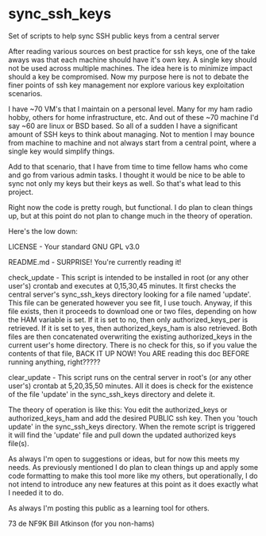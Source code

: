 # sync_ssh_keys
Set of scripts to help sync SSH public keys from a central server

After reading various sources on best practice for ssh keys, one of the take aways was that each machine should have it's own key.  A single key should not be used across multiple machines.  The idea here is to minimize impact should a key be compromised.  Now my purpose here is not to debate the finer points of ssh key management nor explore various key exploitation scenarios.

I have ~70 VM's that I maintain on a personal level.  Many for my ham radio hobby, others for home infrastructure, etc.  And out of these ~70 machine I'd say ~60 are linux or BSD based.  So all of a sudden I have a significant amount of SSH keys to think about managing.  Not to mention I may bounce from machine to machine and not always start from a central point, where a single key would simplify things.

Add to that scenario, that I have from time to time fellow hams who come and go from various admin tasks.  I thought it would be nice to be able to sync not only my keys but their keys as well.  So that's what lead to this project.

Right now the code is pretty rough, but functional.  I do plan to clean things up, but at this point do not plan to change much in the theory of operation.

Here's the low down:

LICENSE - Your standard GNU GPL v3.0

README.md - SURPRISE!  You're currently reading it!

check_update - This script is intended to be installed in root (or any other user's) crontab and executes at 0,15,30,45 minutes.  It first checks the central server's sync_ssh_keys directory looking for a file named 'update'.  This file can be generated however you see fit, I use touch.  Anyway, if this file exists, then it proceeds to download one or two files, depending on how the HAM variable is set.  If it is set to no, then only authorized_keys_per is retrieved.  If it is set to yes, then authorized_keys_ham is also retrieved.  Both files are then concatenated overwriting the existing authorized_keys in the current user's home directory.  There is no check for this, so if you value the contents of that file, BACK IT UP NOW!  You ARE reading this doc BEFORE running anything, right?????

clear_update - This script runs on the central server in root's (or any other user's) crontab at 5,20,35,50 minutes.  All it does is check for the existence of the file 'update' in the sync_ssh_keys directory and delete it.

The theory of operation is like this:  You edit the authorized_keys or authorized_keys_ham and add the desired PUBLIC ssh key.  Then you 'touch update' in the sync_ssh_keys directory.  When the remote script is triggered it will find the 'update' file and pull down the updated authorized keys file(s).

As always I'm open to suggestions or ideas, but for now this meets my needs.  As previously mentioned I do plan to clean things up and apply some code formatting to make this tool more like my others, but operationally, I do not intend to introduce any new features at this point as it does exactly what I needed it to do.

As always I'm posting this public as a learning tool for others.

73 de NF9K
Bill Atkinson (for you non-hams)
